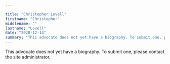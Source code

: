 ```yaml
---

title: "Christopher Lovell"
firstname: "Christopher"
middlename: ""
lastname: "Lovell"
date: "2020-12-14"
summary: "This advocate does not yet have a biography. To submit one, please contact the site administrator."
---
```

This advocate does not yet have a biography. To submit one, please contact the site administrator.

